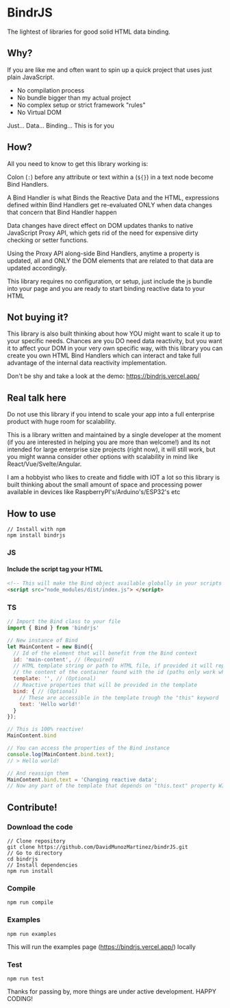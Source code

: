 # BindrJS

The lightest of libraries for good solid HTML data binding.

## Why?

If you are like me and often want to spin up a quick project that uses just plain JavaScript.
 - No compilation process
 - No bundle bigger than my actual project
 - No complex setup or strict framework "rules"
 - No Virtual DOM

Just... Data... Binding... This is for you

## How?

All you need to know to get this library working is:

Colon (```:```) before any attribute or text within a (```${}```) in a text node become Bind Handlers.

A Bind Handler is what Binds the Reactive Data and the HTML, expressions defined within Bind Handlers get re-evaluated
ONLY when data changes that concern that Bind Handler happen

Data changes have direct effect on DOM updates thanks to native JavaScript Proxy API, which gets rid of the need for expensive dirty checking or setter functions.

Using the Proxy API along-side Bind Handlers, anytime a property is updated, all and ONLY the DOM elements that are related to that data are updated accordingly.

This library requires no configuration, or setup, just include the js bundle into your page and you are ready to start binding reactive data to your HTML

## Not buying it?

This library is also built thinking about how YOU might want to scale it up to your specific needs.
Chances are you DO need data reactivity, but you want it to affect your DOM in your very own specific way, with this library you can create you own HTML Bind Handlers which can interact and take full advantage of the internal data reactivity implementation.

Don't be shy and take a look at the demo: https://bindrjs.vercel.app/

## Real talk here

Do not use this library if you intend to scale your app into a full enterprise product with huge room for scalability.

This is a library written and maintained by a single developer at the moment (if you are interested in helping you are more than welcome!) and its not intended for large enterprise size projects (right now), it will still work, but you might wanna consider other options with scalability in mind like React/Vue/Svelte/Angular.

I am a hobbyist who likes to create and fiddle with IOT a lot so this library is built thinking about the small amount of space and processing power available in devices like RaspberryPI's/Arduino's/ESP32's etc

## How to use

```
// Install with npm
npm install bindrjs
```

### JS
#### Include the script tag your HTML
```html
<!-- This will make the Bind object available globally in your scripts -->
<script src="node_modules/dist/index.js"> </script>
```

### TS
```typescript
// Import the Bind class to your file
import { Bind } from 'bindrjs'
```

```javascript
// New instance of Bind
let MainContent = new Bind({
  // Id of the element that will benefit from the Bind context
  id: 'main-content', // (Required)
  // HTML template string or path to HTML file, if provided it will replace
  // the content of the container found with the id (paths only work when running the app in a live server)
  template: '', // (Optional)
  // Reactive properties that will be provided in the template 
  bind: { // (Optional)
    // These are accessible in the template trough the "this" keyword
    text: 'Hello world!'
  }
});

// This is 100% reactive!
MainContent.bind

// You can access the properties of the Bind instance
console.log(MainContent.bind.text);
// > Hello world!

// And reassign them
MainContent.bind.text = 'Changing reactive data';
// Now any part of the template that depends on "this.text" property WILL automatically be updated accordingly
```

## Contribute!

### Download the code

```
// Clone repository
git clone https://github.com/DavidMunozMartinez/bindrJS.git
// Go to directory
cd bindrjs
// Install dependencies
npm run install
```
### Compile
```
npm run compile
```
### Examples
```
npm run examples
```
This will run the examples page (https://bindrjs.vercel.app/) locally

### Test
```
npm run test
```

Thanks for passing by, more things are under active development. HAPPY CODING!



